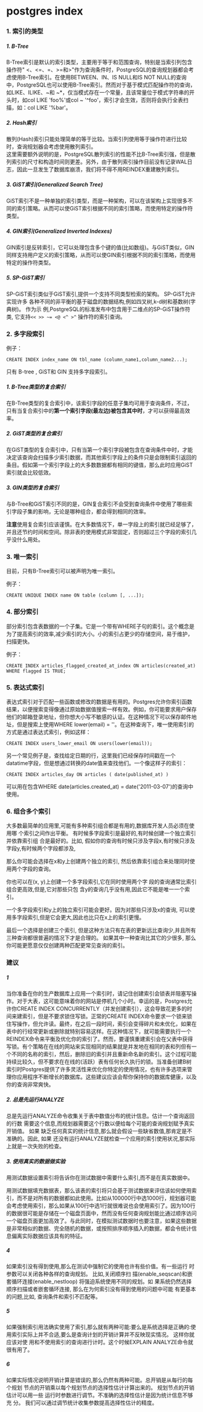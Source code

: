 # postgres index

### 1. 索引的类型

##### 1. B-Tree

B-Tree索引是默认的索引类型，主要用于等于和范围查询，特别是当索引列包含操作符" <、<=、=、>=和>"作为查询条件时，PostgreSQL的查询规划器都会考虑使用B-Tree索引。在使用BETWEEN、IN、IS NULL和IS NOT NULL的查询中，PostgreSQL也可以使用B-Tree索引。然而对于基于模式匹配操作符的查询，如LIKE、ILIKE、~和 ~*，仅当模式存在一个常量，且该常量位于模式字符串的开头时，如col LIKE 'foo%'或col ~ '^foo'，索引才会生效，否则将会执行全表扫描，如：col LIKE '%bar'。 

##### 2. Hash索引

散列(Hash)索引只能处理简单的等于比较。当索引列使用等于操作符进行比较时，查询规划器会考虑使用散列索引。  
这里需要额外说明的是，PostgreSQL散列索引的性能不比B-Tree索引强，但是散列索引的尺寸和构造时间则更差。另外，由于散列索引操作目前没有记录WAL日志，因此一旦发生了数据库崩溃，我们将不得不用REINDEX重建散列索引。

##### 3. GiST索引(Generalized Search Tree)

GiST索引不是一种单独的索引类型，而是一种架构，可以在该架构上实现很多不同的索引策略。从而可以使GiST索引根据不同的索引策略，而使用特定的操作符类型。

##### 4. GIN索引(Generalized Inverted Indexes)

GIN索引是反转索引，它可以处理包含多个键的值(比如数组)。与GiST类似，GIN同样支持用户定义的索引策略，从而可以使GIN索引根据不同的索引策略，而使用特定的操作符类型。

##### 5. SP-GiST索引

SP-GiST索引类似于GiST索引,提供一个支持不同类型检索的架构。 SP-GiST允许实现许多 各种不同的非平衡的基于磁盘的数据结构,例如四叉树,k-d树和基数树(字典树)。 作为示 例,PostgreSQL的标准发布中包含用于二维点的SP-GiST操作符类, 它支持`<< >> ~= <@ <^ >^`操作符的索引查询。

### 2. 多字段索引

例子：

```
CREATE INDEX index_name ON tbl_name (column_name1,column_name2...);
```

只有 B-tree , GiST和 GIN 支持多字段索引。

##### 1. B-Tree类型的复合索引

在B-Tree类型的复合索引中，该索引字段的任意子集均可用于查询条件，不过，只有当复合索引中的**第一个索引字段(最左边)被包含其中时**，才可以获得最高效率。
    
##### 2. GiST类型的复合索引

在GiST类型的复合索引中，只有当第一个索引字段被包含在查询条件中时，才能决定该查询会扫描多少索引数据，而其他索引字段上的条件只是会限制索引返回的条目。假如第一个索引字段上的大多数数据都有相同的键值，那么此时应用GiST索引就会比较低效。 

##### 3. GIN类型的复合索引

与B-Tree和GiST索引不同的是，GIN复合索引不会受到查询条件中使用了哪些索引字段子集的影响，无论是哪种组合，都会得到相同的效率。

**注意**使用复合索引应该谨慎。在大多数情况下，单一字段上的索引就已经足够了，并且还节约时间和空间。除非表的使用模式非常固定，否则超过三个字段的索引几乎没什么用处。 

### 3. 唯一索引

目前，只有B-Tree索引可以被声明为唯一索引。

例子：

```
CREATE UNIQUE INDEX name ON table (column [, ...]);
```

### 4. 部分索引

部分索引包含表数据的一个子集。它是一个带有WHERE子句的索引。这个概念是为了提高索引的效率,减少索引的大小。小的索引占更少的存储空间，易于维护，扫描更快。

例子：

```
CREATE INDEX articles_flagged_created_at_index ON articles(created_at) WHERE flagged IS TRUE;
```

### 5. 表达式索引

表达式索引对于匹配一些函数或修改的数据是有用的。Postgres允许你索引函数结果，以便搜索变得像通过原始数据值搜索一样有效。例如，你可能要求用户保存他们的邮箱登录地址，但你想大小写不敏感的认证。在这种情况下可以保存邮件地址，但是搜索上使用WHERE lower(email) = '<lowercased-email>'。在这种查询下，唯一使用索引的方式是通过表达式索引，例如这样：  

```
CREATE INDEX users_lower_email ON users(lower(email));
```

另一个常见例子是，查找给定日期的行，这里我们已经保存时间戳在一个datatime字段，但是想通过转换的date值来查找他们。一个像这样子的索引：  

```
CREATE INDEX articles_day ON articles ( date(published_at) )
```

可以用在包含WHERE date(articles.created_at) = date('2011-03-07')的查询中使用。


### 6. 组合多个索引


大多数最简单的应用里,可能有多种索引组合都是有用的,数据库开发人员必须在使用哪 个索引之间作出平衡。 有时候多字段索引是最好的,有时候创建一个独立索引并依靠索引组 合是最好的。比如, 假如你的查询有时候只涉及字段x,有时候只涉及字段y,有时候两个字段都涉及,  

那么你可能会选择在x和y上创建两个独立的索引, 然后依靠索引组合来处理同时使用两个字段的查询。  

你也可以在(x, y)上创建一个多字段索引,它在同时使用两个字 段的查询通常比索引组合更高效,但是,它对那些只包 含y的查询几乎没有用,因此它不能是唯一一个索引。 

一个多字段索引和y上的独立索引可能会更好。因为对那些只涉及x的查询, 可以使用多字段索引,但是它会更大,因此也比只在x上的索引更慢。

最后一个选择是创建三个索引, 但是这种方法只有在表的更新远比查询少,并且所有三种查询都很普遍的情况下才是合理的。 如果其中一种查询比其它的少很多, 那么你可能更愿意仅仅创建两种匹配更常见查询的索引。


### 建议

##### 1

当你准备在你的生产数据库上应用一个索引时，请记住创建索引会锁表并阻塞写操作。对于大表，这可能意味着你的网站是停机几个小时。幸运的是，Postgres允许你CREATE INDEX CONCURRENTLY（并发创建索引），这会导致花更多的时间来建索引，但是不要求锁住写锁。正常的CREATE INDEX命令要求一个锁来锁住写操作，但允许读。最终，在之后一段时间，索引会变得碎片和未优化，如果在表中的行经常更新或删除就特别容易这样。在这种情况下，就可能需要执行一个REINDEX命令来平衡及优化你的索引了。然而，要谨慎重建索引会在父表中获得写锁。有个策略在在线的网站来实现相同的结果就是并发地在相同的表和列但有一个不同的名称的索引，然后，删除旧的索引并且重新命名新的索引。这个过程可能持续比较久，但不要求在在线的(活跃）表有任何长久执行的锁。当准备创建B树索引时Postgres提供了许多灵活性来优化你特定的使用情况，也有许多选项来管理你应用程序不断增长的数据库。这些建议应该会帮你保持你的数据库健康，以及你的查询非常爽快。

##### 2. 总是先运行ANALYZE

总是先运行ANALYZE命令收集关于表中数值分布的统计信息。估计一个查询返回的行数 需要这个信息,而规划器需要这个行数以便给每个可能的查询规划赋予真实开销值。 如果 缺乏任何真实的统计信息,那么就会假设一些缺省数值,那肯定是不准确的。因此, 如果 还没有运行ANALYZE就检查一个应用的索引使用状况,那实际上就是一次失败的检查。

##### 3. 使用真实的数据做实验

用测试数据设置索引将告诉你在测试数据中需要什么索引,而不是在真实数据中。

用测试数据填充数据表，那么该表的索引将只会基于测试数据来评估该如何使用索引，而不是对所有的数据都如此使用。比如从100000行中选1000行，规划器可能会考虑使用索引，那么如果从100行中选1行就很难说也会使用索引了。因为100行的数据很可能是存储在一个磁盘页面中，然而没有任何查询规划能比通过顺序访问一个磁盘页面更加高效了。与此同时，在模拟测试数据时也要注意，如果这些数据是非常相似的数据、完全随机的数据，或按照排序顺序插入的数据，都会令统计信息偏离实际数据应该具有的特征。    

##### 4

如果索引没有得到使用,那么在测试中强制它的使用也许有些价值。有一些运行 时参数可以关闭各种各样的查询规划。 比如,关闭顺序扫 描(enable_seqscan)和嵌套循环连接(enable_nestloop) 将强迫系统使用不同的规划。如 果系统仍然选择顺序扫描或者嵌套循环连接, 那么在为何索引没有得到使用的问题中可能 有更基本的问题,比如, 查询条件和索引不匹配等。

##### 5

如果强制索引用法确实使用了索引,那么就有两种可能:要么是系统选择是正确的:使用索引实际上并不合适,要么是查询计划的开销计算并不反映现实情况。 这样你就应该对使 用和不使用索引的查询进行计时。这个时候EXPLAIN ANALYZE命令就很有用了。

##### 6 

如果实际情况说明开销计算是错误的,那么仍然有两种可能。总开销是从每行的每个规划 节点的开销乘以每个规划节点的选择性估计计算出来的。 规划节点的开销估计可以用一些 运行时参数进行调节。不准确的选择性估计是因为统计信息不够充 分。 我们可以通过调节统计收集参数提高选择性估计的精度。
